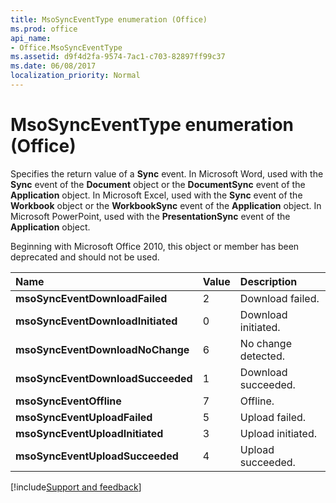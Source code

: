 ```yaml
---
title: MsoSyncEventType enumeration (Office)
ms.prod: office
api_name:
- Office.MsoSyncEventType
ms.assetid: d9f4d2fa-9574-7ac1-c703-82897ff99c37
ms.date: 06/08/2017
localization_priority: Normal
---
```



# MsoSyncEventType enumeration (Office)

Specifies the return value of a  **Sync** event. In Microsoft Word, used with the **Sync** event of the **Document** object or the **DocumentSync** event of the **Application** object. In Microsoft Excel, used with the **Sync** event of the **Workbook** object or the **WorkbookSync** event of the **Application** object. In Microsoft PowerPoint, used with the **PresentationSync** event of the **Application** object.

Beginning with Microsoft Office 2010, this object or member has been deprecated and should not be used.


|Name|Value|Description|
|:-----|:-----|:-----|
|**msoSyncEventDownloadFailed**|2|Download failed.|
|**msoSyncEventDownloadInitiated**|0|Download initiated.|
|**msoSyncEventDownloadNoChange**|6|No change detected.|
|**msoSyncEventDownloadSucceeded**|1|Download succeeded.|
|**msoSyncEventOffline**|7|Offline.|
|**msoSyncEventUploadFailed**|5|Upload failed.|
|**msoSyncEventUploadInitiated**|3|Upload initiated.|
|**msoSyncEventUploadSucceeded**|4|Upload succeeded.|

[!include[Support and feedback](~/includes/feedback-boilerplate.md)]
